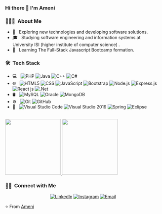 ### Hi there 👋 I'm Ameni

<!--
**amouna-dev/amouna-dev** is a ✨ _special_ ✨ repository because its `README.md` (this file) appears on your GitHub profile.

Here are some ideas to get you started:

- 🔭 I’m currently working on ...
- 🌱 I’m currently learning ...
- 👯 I’m looking to collaborate on ...
- 🤔 I’m looking for help with ...
- 💬 Ask me about ...
- 📫 How to reach me: ...
- 😄 Pronouns: ...
- ⚡ Fun fact: ...
-->

<h3> 👨🏻‍💻 &nbsp;About Me </h3>

- 🤔 &nbsp; Exploring new technologies and developing software solutions.
- 🎓 &nbsp; Studying software engineering and information systems at University ISI (higher institute of computer science) .
- 🌱 &nbsp; Learning The Full-Stack Javascript Bootcamp formation.

<h3> 🛠 &nbsp;Tech Stack</h3>

- 💻 &nbsp;
  ![PHP](https://img.shields.io/badge/-php-333333?style=flat&logo=php)
  ![Java](https://img.shields.io/badge/java-333333?style=flat&logo=java&logoColor=ED8B00)
  ![C++](https://img.shields.io/badge/-C++-333333?style=flat&logo=C%2B%2B&logoColor=00599C)
  ![C#](https://img.shields.io/badge/c%23-333333?style=flat&logo=c-sharp&logoColor=239120)
- 🌐 &nbsp;
  ![HTML5](https://img.shields.io/badge/-HTML5-333333?style=flat&logo=HTML5)
  ![CSS](https://img.shields.io/badge/-CSS-333333?style=flat&logo=CSS3&logoColor=1572B6)
  ![JavaScript](https://img.shields.io/badge/-JavaScript-333333?style=flat&logo=javascript)
  ![Bootstrap](https://img.shields.io/badge/-Bootstrap-333333?style=flat&logo=bootstrap&logoColor=563D7C)
  ![Node.js](https://img.shields.io/badge/-Node.js-333333?style=flat&logo=node.js)
  ![Express.js](https://img.shields.io/badge/-Express.js-333333?style=flat&logo=express.js)
  ![React js](https://img.shields.io/badge/-React-333333?style=flat&logo=react)
  ![.Net](https://img.shields.io/badge/.NET-333333?style=flat&logo=.net&logoColor=5C2D91)
- 🛢 &nbsp;
  ![MySQL](https://img.shields.io/badge/-MySQL-333333?style=flat&logo=mysql)
  ![Oracle](https://img.shields.io/badge/Oracle-333333?style=flat&logo=oracle&logoColor=F80000)
  ![MongoDB](https://img.shields.io/badge/-MongoDB-333333?style=flat&logo=mongodb)
- ⚙️ &nbsp;
  ![Git](https://img.shields.io/badge/-Git-333333?style=flat&logo=git)
  ![GitHub](https://img.shields.io/badge/-GitHub-333333?style=flat&logo=github)
- 🔧 &nbsp;
  ![Visual Studio Code](https://img.shields.io/badge/-Visual%20Studio%20Code-333333?style=flat&logo=visual-studio-code&logoColor=007ACC)
  ![Visual Studio 2019](https://img.shields.io/badge/-Visual%20Studio%202019-333333?style=flat&logo=visual-studio-2019&logoColor=8A2BE2)
  ![Spring](https://img.shields.io/badge/spring-333333?style=flat&logo=spring&logoColor=6DB33F)
  ![Eclipse](https://img.shields.io/badge/-Eclipse-333333?style=flat&logo=eclipse-ide&logoColor=2C2255)

<br/>

<a href="https://github.com/amouna-dev">
  <img height="180em" src="https://github-readme-stats.vercel.app/api?username=amouna-dev&theme=buefy&show_icons=true" />
  <img height="180em" src="https://github-readme-stats.vercel.app/api/top-langs/?username=amouna-dev&theme=buefy&layout=compact" />
</a>

<br/>

<h3> 🤝🏻 &nbsp;Connect with Me </h3>

<p align="center">
<a href="https://www.linkedin.com/in/amouna-lahmar-1b373250/"><img alt="LinkedIn" src="https://img.shields.io/badge/LinkedIn-Ameni%20Lahmar-blue?style=flat-square&logo=linkedin"></a>
<a href="https://www.instagram.com/mannou216/"><img alt="Instagram" src="https://img.shields.io/badge/Instagram-mannou216-blue?style=flat-square&logo=instagram"></a>
<a href="mailto:lahmar.ameni@gmail.com"><img alt="Email" src="https://img.shields.io/badge/Email-lahmar.ameni@gmail.com-blue?style=flat-square&logo=gmail"></a>
</p>

⭐️ From [Ameni](https://github.com/amouna-dev)

